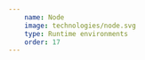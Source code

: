 ```yaml
---
    name: Node
    image: technologies/node.svg
    type: Runtime environments
    order: 17
---
```

